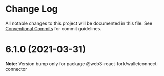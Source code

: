 # Change Log

All notable changes to this project will be documented in this file.
See [Conventional Commits](https://conventionalcommits.org) for commit guidelines.

# 6.1.0 (2021-03-31)

**Note:** Version bump only for package @web3-react-fork/walletconnect-connector
